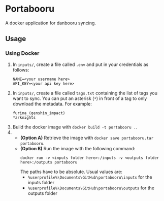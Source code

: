 # Portabooru

A docker application for danbooru syncing.

## Usage

### Using Docker

1. In `inputs/`, create a file called `.env` and put in your credentials as follows:
   ```
   NAME=<your username here>
   API_KEY=<your api key here>
   ```
3. In `inputs/`, create a file called `tags.txt` containing the list of tags you want to sync. You can put an asterisk (`*`) in front of a tag to only download the metadata. For example:
   ```
   furina_(genshin_impact)
   *arknights
   ```
5. Build the docker image with `docker build -t portabooru .`.
6. * **(Option A)** Retrieve the image with `docker save portabooru.tar portabooru`.
   * **(Option B)** Run the image with the following command:
     ```
     docker run -v <inputs folder here>:/inputs -v <outputs folder here>:/outputs portabooru
     ```
     The paths have to be absolute. Usual values are:
     * `%userprofile%\Documents\GitHub\portabooru\inputs` for the inputs folder
     * `%userprofile%\Documents\GitHub\portabooru\outputs` for the outputs folder
